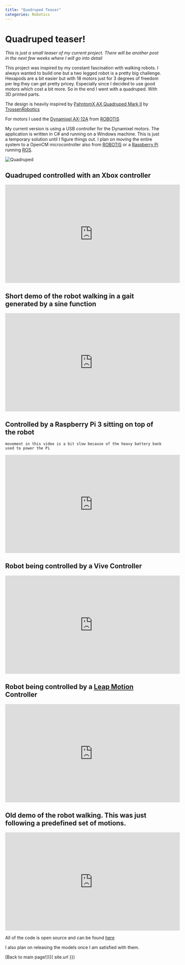 ```yaml
---
title: "Quadruped Teaser"
categories: Robotics
---
```


# Quadruped teaser!

_This is just a small teaser of my current project. There will be another post in the next few weeks where I will go into detail_

This project was inspired by my constant fascination with walking robots. I always wanted to build one but a two legged robot is a pretty big challenge. Hexapods are a bit easier but with 18 motors just for 3 degrees of freedom per leg they can get pretty pricey. Especially since I decided to use good motors which cost a bit more. So in the end I went with a quadruped. With 3D printed parts.

The design is heavily inspired by [PahntomX AX Quadruped Mark II](http://www.trossenrobotics.com/p/PhantomX-AX-12-Quadruped.aspx) by [TrossenRobotics](http://www.trossenrobotics.com/)

For motors I used the [Dynamixel AX-12A](http://www.robotis.us/ax-12a/) from [ROBOTIS][1]

My current version is using a USB controller for the Dynamixel motors. The application is written in C# and running on a Windows machine. This is just a temporary solution until I figure things out. I plan on moving the entire system to a OpenCM microcontroller also from [ROBOTIS][1] or a [Raspberry Pi](https://www.raspberrypi.org/) running [ROS](http://www.ros.org/).

![Quadruped]({{site.url}}/images/PrivateProjects/quadruped_simple_image.jpg)

## Quadruped controlled with an Xbox controller

<iframe width="560" height="315" src="https://www.youtube.com/embed/DRt5kPq_FkQ" frameborder="0" allowfullscreen></iframe>

## Short demo of the robot walking in a gait generated by a sine function

<iframe width="560" height="315" src="https://www.youtube.com/embed/A0_89ODIW2Q" frameborder="0" allowfullscreen></iframe>

## Controlled by a Raspberry Pi 3 sitting on top of the robot

`movement in this video is a bit slow because of the heavy battery bank used to power the Pi`

<iframe width="560" height="315" src="https://www.youtube.com/embed/oJVYH1aEE_Q" frameborder="0" allowfullscreen></iframe>

## Robot being controlled by a Vive Controller

<iframe width="560" height="315" src="https://www.youtube.com/embed/AjRtbsR_hW8" frameborder="0" allowfullscreen></iframe>

## Robot being controlled by a [Leap Motion](https://www.leapmotion.com/) Controller

<iframe width="560" height="315" src="https://www.youtube.com/embed/XQNM-JmyYfI" frameborder="0" allowfullscreen></iframe>

## Old demo of the robot walking. This was just following a predefined set of motions.

<iframe width="560" height="315" src="https://www.youtube.com/embed/n6QkdBZH_nw" frameborder="0" allowfullscreen></iframe>

All of the code is open source and can be found [here](https://github.com/dmweis/DynamixelServo)

I also plan on releasing the models once I am satisfied with them.

[Back to main page!]({{ site.url }})

[1]:http://www.robotis.us/
